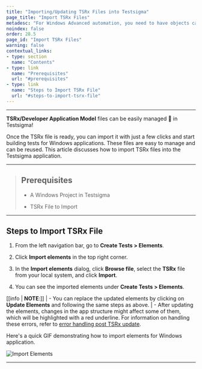 ```yaml
---
title: "Importing/Updating TSRx Files into Testsigma"
page_title: "Import TSRx Files"
metadesc: "For Windows Advanced automation, you need to have objects captured in TSRx format. This article discusses how to import TSRx files into Testsigma application"
noindex: false
order: 28.5
page_id: "Import TSRx Files"
warning: false
contextual_links:
- type: section
  name: "Contents"
- type: link
  name: "Prerequisites"
  url: "#prerequisites"
- type: link
  name: "Steps to Import TSRx File"
  url: "#steps-to-import-tsrx-file"
---
```


---

**TSRx/Developer Application Model** files can be easily managed 🔧 in Testsigma! 

Once the TSRx file is ready, you can import it with just a few clicks and start building tests for Windows applications. These files are easy to manage and can be reused. This article discusses how to import TSRx files into the Testsigma application.

---

> ## **Prerequisites**
> 
> - A Windows Project in Testsigma
> 
> - TSRx File to Import

---

## **Steps to Import TSRx File**

1. From the left navigation bar, go to **Create Tests > Elements**.

2. Click **Import elements** in the top right corner.

3. In the **Import elements** dialog, click **Browse file**, select the **TSRx** file from your local system, and click **Import**.

4. You can see the imported elements under **Create Tests > Elements**.

[[info | **NOTE**:]]
| - You can replace the updated elements by clicking on **Update Elements** and following the same steps as above. 
| - After updating the elements, changes in the app structure might affect some of them, which will be highlighted with a red underline. For information on handling these errors, refer to [error handling post TSRx update](https://testsigma.com//docs/windows-automation/error-handling/).

Here's a quick GIF demonstrating how to import elements for Windows application.

![Import Elements](https://s3.amazonaws.com/static-docs.testsigma.com/new_images/projects/applications/importtsrxelements.gif)

---